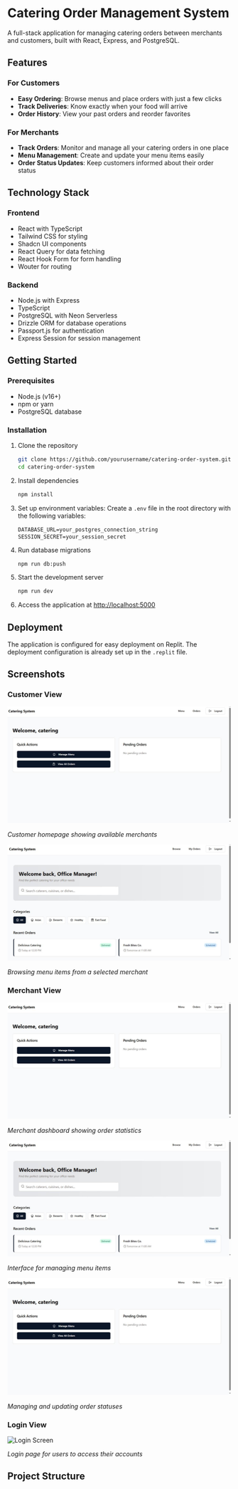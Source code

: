 # Catering Order Management System
A full-stack application for managing catering orders between merchants and customers, built with React, Express, and PostgreSQL.

## Features

### For Customers
- **Easy Ordering**: Browse menus and place orders with just a few clicks
- **Track Deliveries**: Know exactly when your food will arrive
- **Order History**: View your past orders and reorder favorites

### For Merchants
- **Track Orders**: Monitor and manage all your catering orders in one place
- **Menu Management**: Create and update your menu items easily
- **Order Status Updates**: Keep customers informed about their order status

## Technology Stack

### Frontend
- React with TypeScript
- Tailwind CSS for styling
- Shadcn UI components
- React Query for data fetching
- React Hook Form for form handling
- Wouter for routing

### Backend
- Node.js with Express
- TypeScript
- PostgreSQL with Neon Serverless
- Drizzle ORM for database operations
- Passport.js for authentication
- Express Session for session management

## Getting Started

### Prerequisites
- Node.js (v16+)
- npm or yarn
- PostgreSQL database

### Installation
1. Clone the repository
    ```bash
    git clone https://github.com/yourusername/catering-order-system.git
    cd catering-order-system
    ```
2. Install dependencies
    ```bash
    npm install
    ```

3. Set up environment variables: Create a `.env` file in the root directory with the following variables:
    ```
    DATABASE_URL=your_postgres_connection_string
    SESSION_SECRET=your_session_secret
    ```

4. Run database migrations
    ```bash
    npm run db:push
    ```

5. Start the development server
    ```bash
    npm run dev
    ```

6. Access the application at [http://localhost:5000](http://localhost:5000)

## Deployment
The application is configured for easy deployment on Replit. The deployment configuration is already set up in the `.replit` file.

## Screenshots

### Customer View
![Customer Homepage Showing Available Merchants](dashboard_catering.jpg)

*Customer homepage showing available merchants*

![Browsing Menu Items](dashboard_office.jpg)

*Browsing menu items from a selected merchant*

### Merchant View
![Merchant Dashboard Showing Order Statistics](dashboard_catering.jpg)

*Merchant dashboard showing order statistics*

![Managing Menu Items](dashboard_office.jpg)

*Interface for managing menu items*

![Managing and Updating Order Statuses](dashboard_catering.jpg)

*Managing and updating order statuses*

### Login View
![Login Screen](login.jpg)

*Login page for users to access their accounts*

## Project Structure
